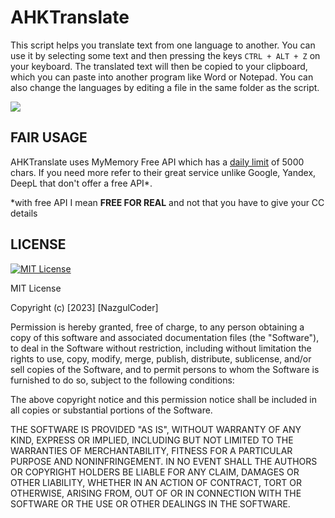 # AHKTranslate
This script helps you translate text from one language to another. 
You can use it by selecting some text and then pressing the keys ```CTRL + ALT + Z``` on your keyboard. The translated text will then be copied to your clipboard, which you can paste into another program like Word or Notepad. You can also change the languages by editing a file in the same folder as the script.

![](https://i.gyazo.com/d8dd0f34a91c56ecec6d3ca0ccff80a8.gif)

## FAIR USAGE
AHKTranslate uses MyMemory Free API which has a [daily limit](https://mymemory.translated.net/doc/usagelimits.php) of 5000 chars. If you need more refer to their great service unlike Google, Yandex, DeepL that don't offer a free API*.

*with free API I mean **FREE FOR REAL** and not that you have to give your CC details


## LICENSE



[![MIT License](https://img.shields.io/badge/License-MIT-green.svg)](https://choosealicense.com/licenses/mit/)

MIT License

Copyright (c) [2023] [NazgulCoder]

Permission is hereby granted, free of charge, to any person obtaining a copy
of this software and associated documentation files (the "Software"), to deal
in the Software without restriction, including without limitation the rights
to use, copy, modify, merge, publish, distribute, sublicense, and/or sell
copies of the Software, and to permit persons to whom the Software is
furnished to do so, subject to the following conditions:

The above copyright notice and this permission notice shall be included in all
copies or substantial portions of the Software.

THE SOFTWARE IS PROVIDED "AS IS", WITHOUT WARRANTY OF ANY KIND, EXPRESS OR
IMPLIED, INCLUDING BUT NOT LIMITED TO THE WARRANTIES OF MERCHANTABILITY,
FITNESS FOR A PARTICULAR PURPOSE AND NONINFRINGEMENT. IN NO EVENT SHALL THE
AUTHORS OR COPYRIGHT HOLDERS BE LIABLE FOR ANY CLAIM, DAMAGES OR OTHER
LIABILITY, WHETHER IN AN ACTION OF CONTRACT, TORT OR OTHERWISE, ARISING FROM,
OUT OF OR IN CONNECTION WITH THE SOFTWARE OR THE USE OR OTHER DEALINGS IN THE
SOFTWARE.
